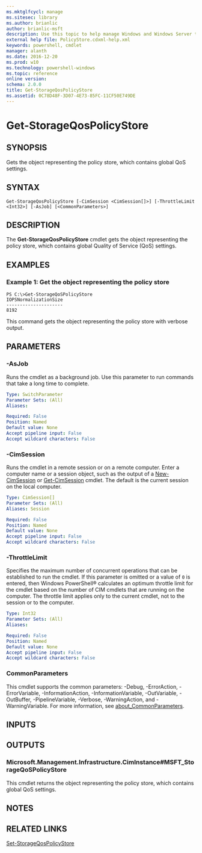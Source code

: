 ```yaml
---
ms.mktglfcycl: manage
ms.sitesec: library
ms.author: brianlic
author: brianlic-msft
description: Use this topic to help manage Windows and Windows Server technologies with Windows PowerShell.
external help file: PolicyStore.cdxml-help.xml
keywords: powershell, cmdlet
manager: alanth
ms.date: 2016-12-20
ms.prod: w10
ms.technology: powershell-windows
ms.topic: reference
online version: 
schema: 2.0.0
title: Get-StorageQosPolicyStore
ms.assetid: 0C78D48F-3D07-4E73-85FC-11CF50E749DE
---
```


# Get-StorageQosPolicyStore

## SYNOPSIS
Gets the object representing the policy store, which contains global QoS settings.

## SYNTAX

```
Get-StorageQosPolicyStore [-CimSession <CimSession[]>] [-ThrottleLimit <Int32>] [-AsJob] [<CommonParameters>]
```

## DESCRIPTION
The **Get-StorageQosPolicyStore** cmdlet gets the object representing the policy store, which contains global Quality of Service (QoS) settings.

## EXAMPLES

### Example 1: Get the object representing the policy store
```
PS C:\>Get-StorageQoSPolicyStore
IOPSNormalizationSize
---------------------
8192
```

This command gets the object representing the policy store with verbose output.

## PARAMETERS

### -AsJob
Runs the cmdlet as a background job. Use this parameter to run commands that take a long time to complete.

```yaml
Type: SwitchParameter
Parameter Sets: (All)
Aliases: 

Required: False
Position: Named
Default value: None
Accept pipeline input: False
Accept wildcard characters: False
```

### -CimSession
Runs the cmdlet in a remote session or on a remote computer.
Enter a computer name or a session object, such as the output of a [New-CimSession](http://go.microsoft.com/fwlink/p/?LinkId=227967) or [Get-CimSession](http://go.microsoft.com/fwlink/p/?LinkId=227966) cmdlet.
The default is the current session on the local computer.

```yaml
Type: CimSession[]
Parameter Sets: (All)
Aliases: Session

Required: False
Position: Named
Default value: None
Accept pipeline input: False
Accept wildcard characters: False
```

### -ThrottleLimit
Specifies the maximum number of concurrent operations that can be established to run the cmdlet.
If this parameter is omitted or a value of `0` is entered, then Windows PowerShell® calculates an optimum throttle limit for the cmdlet based on the number of CIM cmdlets that are running on the computer.
The throttle limit applies only to the current cmdlet, not to the session or to the computer.

```yaml
Type: Int32
Parameter Sets: (All)
Aliases: 

Required: False
Position: Named
Default value: None
Accept pipeline input: False
Accept wildcard characters: False
```

### CommonParameters
This cmdlet supports the common parameters: -Debug, -ErrorAction, -ErrorVariable, -InformationAction, -InformationVariable, -OutVariable, -OutBuffer, -PipelineVariable, -Verbose, -WarningAction, and -WarningVariable. For more information, see [about_CommonParameters](http://go.microsoft.com/fwlink/?LinkID=113216).

## INPUTS

## OUTPUTS

### Microsoft.Management.Infrastructure.CimInstance#MSFT_StorageQoSPolicyStore
This cmdlet returns the object representing the policy store, which contains global QoS settings.

## NOTES

## RELATED LINKS

[Set-StorageQosPolicyStore](./Set-StorageQosPolicyStore.md)

